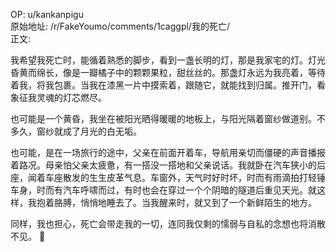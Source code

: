 
OP: u/kankanpigu  
原始地址: /r/FakeYoumo/comments/1caggpl/我的死亡/  
正文:  

我希望我死亡时，能循着熟悉的脚步，看到一盏长明的灯，那是我家宅的灯。灯光昏黄而绵长，像是一瓣橘子中的颗颗果粒，甜丝丝的。那盏灯永远为我亮着，等待着我，将我包裹。当我在漆黑一片中摸索着，跟随它，就能找到归属。推开门，看象征我灵魂的灯芯燃尽。


也可能是一个黄昏，我坐在被阳光晒得暖暖的地板上，与阳光隔着窗纱做道别。不多久，窗纱就成了月光的白无垢。


也可能，是在一场旅行的途中，父亲在前面开着车，导航用亲切而僵硬的声音播报着路况。母亲怕父亲太疲惫，有一搭没一搭地和父亲说话。我就卧在汽车狭小的后座，闻着车座散发的生生皮革气息。车窗外，天气时好时坏，时而有雨滴拍打轻锤车身，时而有汽车呼啸而过，有时也会在穿过一个个阴暗的隧道后重见天光。就这样，我抱着胳膊，悄悄地睡去了。当我醒来时，就又到了一个新鲜陌生的地方。


同样，我也担心，死亡会带走我的一切，连同我仅剩的懦弱与自私的念想也将消散不见。

